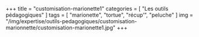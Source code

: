 +++
title = "customisation-marionette1"
categories = [ "Les outils pédagogiques" ]
tags = [ "marionette", "tortue", "récup’", "peluche" ]
img = "/img/expertise/outils-pedagogiques/customisation-marionnette/customisation-marionette1.jpg"
+++